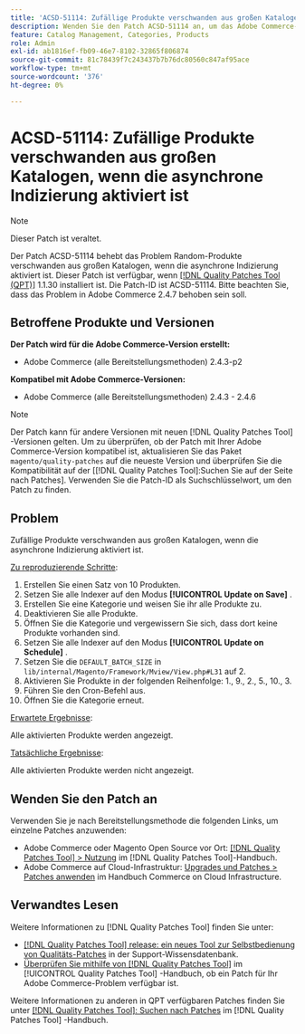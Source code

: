 ```yaml
---
title: 'ACSD-51114: Zufällige Produkte verschwanden aus großen Katalogen, wenn die asynchrone Indizierung aktiviert ist'
description: Wenden Sie den Patch ACSD-51114 an, um das Adobe Commerce-Problem zu beheben. Wenn die asynchrone Indizierung aktiviert ist, verschwanden Random-Produkte aus großen Katalogen.
feature: Catalog Management, Categories, Products
role: Admin
exl-id: ab1816ef-fb09-46e7-8102-32865f806874
source-git-commit: 81c78439f7c243437b7b76dc80560c847af95ace
workflow-type: tm+mt
source-wordcount: '376'
ht-degree: 0%

---
```


# ACSD-51114: Zufällige Produkte verschwanden aus großen Katalogen, wenn die asynchrone Indizierung aktiviert ist

>[!NOTE]
>
>Dieser Patch ist veraltet.

Der Patch ACSD-51114 behebt das Problem Random-Produkte verschwanden aus großen Katalogen, wenn die asynchrone Indizierung aktiviert ist. Dieser Patch ist verfügbar, wenn [[!DNL Quality Patches Tool (QPT)]](https://experienceleague.adobe.com/en/docs/commerce-knowledge-base/kb/announcements/commerce-announcements/magento-quality-patches-released-new-tool-to-self-serve-quality-patches) 1.1.30 installiert ist. Die Patch-ID ist ACSD-51114. Bitte beachten Sie, dass das Problem in Adobe Commerce 2.4.7 behoben sein soll.

## Betroffene Produkte und Versionen

**Der Patch wird für die Adobe Commerce-Version erstellt:**

* Adobe Commerce (alle Bereitstellungsmethoden) 2.4.3-p2

**Kompatibel mit Adobe Commerce-Versionen:**

* Adobe Commerce (alle Bereitstellungsmethoden) 2.4.3 - 2.4.6

>[!NOTE]
>
>Der Patch kann für andere Versionen mit neuen [!DNL Quality Patches Tool] -Versionen gelten. Um zu überprüfen, ob der Patch mit Ihrer Adobe Commerce-Version kompatibel ist, aktualisieren Sie das Paket `magento/quality-patches` auf die neueste Version und überprüfen Sie die Kompatibilität auf der [[!DNL Quality Patches Tool]:Suchen Sie auf der Seite nach Patches]. Verwenden Sie die Patch-ID als Suchschlüsselwort, um den Patch zu finden.

## Problem

Zufällige Produkte verschwanden aus großen Katalogen, wenn die asynchrone Indizierung aktiviert ist.

<u>Zu reproduzierende Schritte</u>:

1. Erstellen Sie einen Satz von 10 Produkten.
1. Setzen Sie alle Indexer auf den Modus **[!UICONTROL Update on Save]** .
1. Erstellen Sie eine Kategorie und weisen Sie ihr alle Produkte zu.
1. Deaktivieren Sie alle Produkte.
1. Öffnen Sie die Kategorie und vergewissern Sie sich, dass dort keine Produkte vorhanden sind.
1. Setzen Sie alle Indexer auf den Modus **[!UICONTROL Update on Schedule]** .
1. Setzen Sie die `DEFAULT_BATCH_SIZE` in `lib/internal/Magento/Framework/Mview/View.php#L31` auf 2.
1. Aktivieren Sie Produkte in der folgenden Reihenfolge: 1., 9., 2., 5., 10., 3.
1. Führen Sie den Cron-Befehl aus.
1. Öffnen Sie die Kategorie erneut.

<u>Erwartete Ergebnisse</u>:

Alle aktivierten Produkte werden angezeigt.

<u>Tatsächliche Ergebnisse</u>:

Alle aktivierten Produkte werden nicht angezeigt.

## Wenden Sie den Patch an

Verwenden Sie je nach Bereitstellungsmethode die folgenden Links, um einzelne Patches anzuwenden:

* Adobe Commerce oder Magento Open Source vor Ort: [[!DNL Quality Patches Tool] > Nutzung](/help/tools/quality-patches-tool/usage.md) im [!DNL Quality Patches Tool]-Handbuch.
* Adobe Commerce auf Cloud-Infrastruktur: [Upgrades und Patches > Patches anwenden](https://experienceleague.adobe.com/docs/commerce-cloud-service/user-guide/develop/upgrade/apply-patches.html) im Handbuch Commerce on Cloud Infrastructure.

## Verwandtes Lesen

Weitere Informationen zu [!DNL Quality Patches Tool] finden Sie unter:

* [[!DNL Quality Patches Tool] release: ein neues Tool zur Selbstbedienung von Qualitäts-Patches](https://experienceleague.adobe.com/en/docs/commerce-knowledge-base/kb/announcements/commerce-announcements/magento-quality-patches-released-new-tool-to-self-serve-quality-patches) in der Support-Wissensdatenbank.
* [Überprüfen Sie mithilfe von  [!DNL Quality Patches Tool]](/help/tools/quality-patches-tool/patches-available-in-qpt/check-patch-for-magento-issue-with-magento-quality-patches.md) im [!UICONTROL Quality Patches Tool] -Handbuch, ob ein Patch für Ihr Adobe Commerce-Problem verfügbar ist.


Weitere Informationen zu anderen in QPT verfügbaren Patches finden Sie unter [[!DNL Quality Patches Tool]: Suchen nach Patches](https://experienceleague.adobe.com/tools/commerce-quality-patches/index.html) im [!DNL Quality Patches Tool] -Handbuch.
